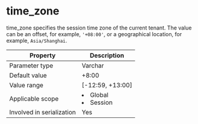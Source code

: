 time_zone
==============================
<!-- # docslug#/oceanbase-database/oceanbase-database/V4.0.0/time_zone-1-2-3 -->
time_zone specifies the session time zone of the current tenant. The value can be an offset, for example, `'+08:00'`, or a geographical location, for example, `Asia/Shanghai`.


| **Property** | **Description** |
|---------|------------------------------------------------------------------------------------------------------------|
| Parameter type | Varchar |
| Default value | +8:00 |
| Value range | [-12:59, +13:00] |
| Applicable scope | <li> Global   <li> Session |
| Involved in serialization | Yes |


